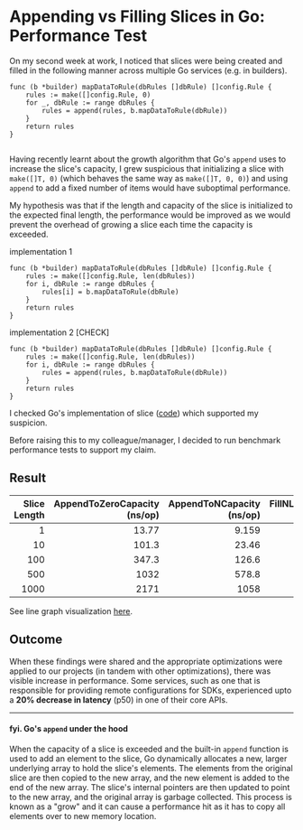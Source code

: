 # Appending vs Filling Slices in Go: Performance Test

On my second week at work, I noticed that slices were being created and filled in the following manner across multiple Go services (e.g. in builders).

```
func (b *builder) mapDataToRule(dbRules []dbRule) []config.Rule {
	rules := make([]config.Rule, 0)
	for _, dbRule := range dbRules {
		rules = append(rules, b.mapDataToRule(dbRule))
	}
	return rules
}
	
```

Having recently learnt about the growth algorithm that Go's  `append` uses to increase the slice's capacity, I grew suspicious that initializing a slice with `make([]T, 0)` (which behaves the same way as `make([]T, 0, 0)`) and using `append` to add a fixed number of items would have suboptimal performance. 

My hypothesis was that if the length and capacity of the slice is initialized to the expected final length, the performance would be improved as we would prevent the overhead of growing a slice each time the capacity is exceeded.

implementation 1
```
func (b *builder) mapDataToRule(dbRules []dbRule) []config.Rule {
	rules := make([]config.Rule, len(dbRules))
	for i, dbRule := range dbRules {
		rules[i] = b.mapDataToRule(dbRule)
	}
    return rules
}	
```

implementation 2 [CHECK]
```
func (b *builder) mapDataToRule(dbRules []dbRule) []config.Rule {
	rules := make([]config.Rule, len(dbRules))
	for i, dbRule := range dbRules {
		rules = append(rules, b.mapDataToRule(dbRule))
	}
    return rules
}	
```



I checked Go's implementation of slice ([code](https://github.com/golang/go/blob/master/src/runtime/slice.go)) which supported my suspicion. 

Before raising this to my colleague/manager, I decided to run benchmark performance tests to support my claim.

## Result

| Slice Length |   AppendToZeroCapacity (ns/op) |   AppendToNCapacity (ns/op) |   FillNLengthSlice (ns/op) |
|-------------:|-------------------------------:|----------------------------:|---------------------------:|
|            1 |                          13.77 |                       9.159 |                      9.136 |
|           10 |                         101.3  |                      23.46  |                     22.19  |
|          100 |                         347.3  |                     126.6   |                    126.5   |
|          500 |                        1032    |                     578.8   |                    548.6   |
|         1000 |                        2171    |                    1058     |                   1045     |

See line graph visualization [here](performance-test-results-visualized.ipynb).

## Outcome

When these findings were shared and the appropriate optimizations were applied to our projects (in tandem with other optimizations), 
there was visible increase in performance. Some services, such as one that is responsible for providing remote configurations for SDKs, 
experienced upto a **20% decrease in latency** (p50) in one of their core APIs.


---

#### fyi. Go's `append` under the hood

When the capacity of a slice is exceeded and the built-in `append` function is used to add an element to the slice, Go 
dynamically allocates a new, larger underlying array to hold the slice's elements. The elements from the original slice 
are then copied to the new array, and the new element is added to the end of the new array. The slice's internal 
pointers are then updated to point to the new array, and the original array is garbage collected. This process is known 
as a "grow" and it can cause a performance hit as it has to copy all elements over to new memory location.



